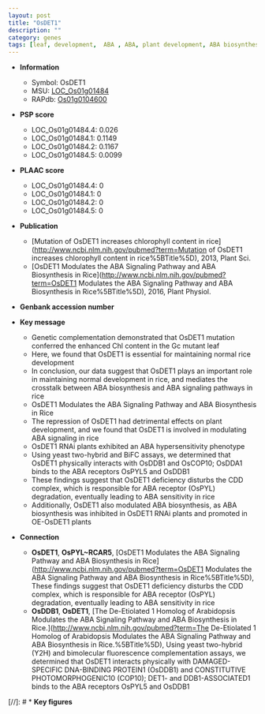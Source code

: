 ```yaml
---
layout: post
title: "OsDET1"
description: ""
category: genes
tags: [leaf, development,  ABA , ABA, plant development, ABA biosynthesis]
---
```


* **Information**  
    + Symbol: OsDET1  
    + MSU: [LOC_Os01g01484](http://rice.plantbiology.msu.edu/cgi-bin/ORF_infopage.cgi?orf=LOC_Os01g01484)  
    + RAPdb: [Os01g0104600](http://rapdb.dna.affrc.go.jp/viewer/gbrowse_details/irgsp1?name=Os01g0104600)  

* **PSP score**  
    + LOC_Os01g01484.4: 0.026 
    + LOC_Os01g01484.1: 0.1149 
    + LOC_Os01g01484.2: 0.1167 
    + LOC_Os01g01484.5: 0.0099 

* **PLAAC score**  
    + LOC_Os01g01484.4: 0 
    + LOC_Os01g01484.1: 0 
    + LOC_Os01g01484.2: 0 
    + LOC_Os01g01484.5: 0 

* **Publication**  
    + [Mutation of OsDET1 increases chlorophyll content in rice](http://www.ncbi.nlm.nih.gov/pubmed?term=Mutation of OsDET1 increases chlorophyll content in rice%5BTitle%5D), 2013, Plant Sci.
    + [OsDET1 Modulates the ABA Signaling Pathway and ABA Biosynthesis in Rice](http://www.ncbi.nlm.nih.gov/pubmed?term=OsDET1 Modulates the ABA Signaling Pathway and ABA Biosynthesis in Rice%5BTitle%5D), 2016, Plant Physiol.

* **Genbank accession number**  

* **Key message**  
    + Genetic complementation demonstrated that OsDET1 mutation conferred the enhanced Chl content in the Gc mutant leaf
    + Here, we found that OsDET1 is essential for maintaining normal rice development
    + In conclusion, our data suggest that OsDET1 plays an important role in maintaining normal development in rice, and mediates the crosstalk between ABA biosynthesis and ABA signaling pathways in rice
    + OsDET1 Modulates the ABA Signaling Pathway and ABA Biosynthesis in Rice
    + The repression of OsDET1 had detrimental effects on plant development, and we found that OsDET1 is involved in modulating ABA signaling in rice
    + OsDET1 RNAi plants exhibited an ABA hypersensitivity phenotype
    + Using yeast two-hybrid and BiFC assays, we determined that OsDET1 physically interacts with OsDDB1 and OsCOP10; OsDDA1 binds to the ABA receptors OsPYL5 and OsDDB1
    + These findings suggest that OsDET1 deficiency disturbs the CDD complex, which is responsible for ABA receptor (OsPYL) degradation, eventually leading to ABA sensitivity in rice
    + Additionally, OsDET1 also modulated ABA biosynthesis, as ABA biosynthesis was inhibited in OsDET1 RNAi plants and promoted in OE-OsDET1 plants

* **Connection**  
    + __OsDET1__, __OsPYL~RCAR5__, [OsDET1 Modulates the ABA Signaling Pathway and ABA Biosynthesis in Rice](http://www.ncbi.nlm.nih.gov/pubmed?term=OsDET1 Modulates the ABA Signaling Pathway and ABA Biosynthesis in Rice%5BTitle%5D), These findings suggest that OsDET1 deficiency disturbs the CDD complex, which is responsible for ABA receptor (OsPYL) degradation, eventually leading to ABA sensitivity in rice
    + __OsDDB1__, __OsDET1__, [The De-Etiolated 1 Homolog of Arabidopsis Modulates the ABA Signaling Pathway and ABA Biosynthesis in Rice.](http://www.ncbi.nlm.nih.gov/pubmed?term=The De-Etiolated 1 Homolog of Arabidopsis Modulates the ABA Signaling Pathway and ABA Biosynthesis in Rice.%5BTitle%5D), Using yeast two-hybrid (Y2H) and bimolecular fluorescence complementation assays, we determined that OsDET1 interacts physically with DAMAGED-SPECIFIC DNA-BINDING PROTEIN1 (OsDDB1) and CONSTITUTIVE PHOTOMORPHOGENIC10 (COP10); DET1- and DDB1-ASSOCIATED1 binds to the ABA receptors OsPYL5 and OsDDB1

[//]: # * **Key figures**  


